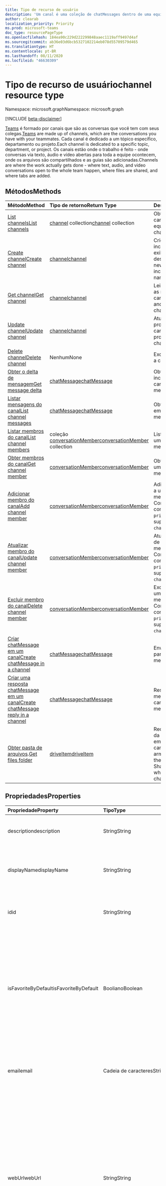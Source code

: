 ```yaml
---
title: Tipo de recurso de usuário
description: 'Um canal é uma coleção de chatMessages dentro de uma equipe. '
author: clearab
localization_priority: Priority
ms.prod: microsoft-teams
doc_type: resourcePageType
ms.openlocfilehash: 184ea90c229d222299848aaec1119aff9497d4af
ms.sourcegitcommit: ab36e03d6bcb5327102214eb078d55709579d465
ms.translationtype: HT
ms.contentlocale: pt-BR
ms.lasthandoff: 08/11/2020
ms.locfileid: "46630309"
---
```

# <a name="channel-resource-type"></a><span data-ttu-id="7ca9b-103">Tipo de recurso de usuário</span><span class="sxs-lookup"><span data-stu-id="7ca9b-103">channel resource type</span></span>

<span data-ttu-id="7ca9b-104">Namespace: microsoft.graph</span><span class="sxs-lookup"><span data-stu-id="7ca9b-104">Namespace: microsoft.graph</span></span>

[!INCLUDE [beta-disclaimer](../../includes/beta-disclaimer.md)]

<span data-ttu-id="7ca9b-105">[Teams](../resources/team.md) é formado por canais que são as conversas que você tem com seus colegas.</span><span class="sxs-lookup"><span data-stu-id="7ca9b-105">[Teams](../resources/team.md) are made up of channels, which are the conversations you have with your teammates.</span></span> <span data-ttu-id="7ca9b-106">Cada canal é dedicado a um tópico específico, departamento ou projeto.</span><span class="sxs-lookup"><span data-stu-id="7ca9b-106">Each channel is dedicated to a specific topic, department, or project.</span></span> <span data-ttu-id="7ca9b-107">Os canais estão onde o trabalho é feito - onde conversas via texto, áudio e vídeo abertas para toda a equipe ocontecem, onde os arquivos são compartilhados e as guias são adicionadas.</span><span class="sxs-lookup"><span data-stu-id="7ca9b-107">Channels are where the work actually gets done - where text, audio, and video conversations open to the whole team happen, where files are shared, and where tabs are added.</span></span>

## <a name="methods"></a><span data-ttu-id="7ca9b-108">Métodos</span><span class="sxs-lookup"><span data-stu-id="7ca9b-108">Methods</span></span>

| <span data-ttu-id="7ca9b-109">Método</span><span class="sxs-lookup"><span data-stu-id="7ca9b-109">Method</span></span>       | <span data-ttu-id="7ca9b-110">Tipo de retorno</span><span class="sxs-lookup"><span data-stu-id="7ca9b-110">Return Type</span></span>  |<span data-ttu-id="7ca9b-111">Descrição</span><span class="sxs-lookup"><span data-stu-id="7ca9b-111">Description</span></span>|
|:---------------|:--------|:----------|
|[<span data-ttu-id="7ca9b-112">List channels</span><span class="sxs-lookup"><span data-stu-id="7ca9b-112">List channels</span></span>](../api/channel-list.md) | <span data-ttu-id="7ca9b-113">[channel](channel.md) collection</span><span class="sxs-lookup"><span data-stu-id="7ca9b-113">[channel](channel.md) collection</span></span> | <span data-ttu-id="7ca9b-114">Obtenha a lista de canais nessa equipe.</span><span class="sxs-lookup"><span data-stu-id="7ca9b-114">Get the list of channels in this team.</span></span>|
|[<span data-ttu-id="7ca9b-115">Create channel</span><span class="sxs-lookup"><span data-stu-id="7ca9b-115">Create channel</span></span>](../api/channel-post.md) | [<span data-ttu-id="7ca9b-116">channel</span><span class="sxs-lookup"><span data-stu-id="7ca9b-116">channel</span></span>](channel.md) | <span data-ttu-id="7ca9b-117">Crie um novo canal ao incluir o nome de exibição e a descrição.</span><span class="sxs-lookup"><span data-stu-id="7ca9b-117">Create a new channel by including the display name and description.</span></span>|
|[<span data-ttu-id="7ca9b-118">Get channel</span><span class="sxs-lookup"><span data-stu-id="7ca9b-118">Get channel</span></span>](../api/channel-get.md) | [<span data-ttu-id="7ca9b-119">channel</span><span class="sxs-lookup"><span data-stu-id="7ca9b-119">channel</span></span>](channel.md) | <span data-ttu-id="7ca9b-120">Leia as propriedades e as relações do canal.</span><span class="sxs-lookup"><span data-stu-id="7ca9b-120">Read properties and relationships of the channel.</span></span>|
|[<span data-ttu-id="7ca9b-121">Update channel</span><span class="sxs-lookup"><span data-stu-id="7ca9b-121">Update channel</span></span>](../api/channel-patch.md) | [<span data-ttu-id="7ca9b-122">channel</span><span class="sxs-lookup"><span data-stu-id="7ca9b-122">channel</span></span>](channel.md) | <span data-ttu-id="7ca9b-123">Atualize as propriedades do canal.</span><span class="sxs-lookup"><span data-stu-id="7ca9b-123">Update properties of the channel.</span></span>|
|[<span data-ttu-id="7ca9b-124">Delete channel</span><span class="sxs-lookup"><span data-stu-id="7ca9b-124">Delete channel</span></span>](../api/channel-delete.md) | <span data-ttu-id="7ca9b-125">Nenhum</span><span class="sxs-lookup"><span data-stu-id="7ca9b-125">None</span></span> | <span data-ttu-id="7ca9b-126">Exclua um canal.</span><span class="sxs-lookup"><span data-stu-id="7ca9b-126">Delete a channel.</span></span>|
|[<span data-ttu-id="7ca9b-127">Obter o delta de mensagem</span><span class="sxs-lookup"><span data-stu-id="7ca9b-127">Get message delta</span></span>](../api/chatmessage-delta.md)  | [<span data-ttu-id="7ca9b-128">chatMessage</span><span class="sxs-lookup"><span data-stu-id="7ca9b-128">chatMessage</span></span>](../resources/chatmessage.md) | <span data-ttu-id="7ca9b-129">Obtenha mensagens incrementais em um canal.</span><span class="sxs-lookup"><span data-stu-id="7ca9b-129">Get incremental messages in a channel.</span></span> |
|[<span data-ttu-id="7ca9b-130">Listar mensagens do canal</span><span class="sxs-lookup"><span data-stu-id="7ca9b-130">List channel messages</span></span>](../api/channel-list-messages.md)  | [<span data-ttu-id="7ca9b-131">chatMessage</span><span class="sxs-lookup"><span data-stu-id="7ca9b-131">chatMessage</span></span>](../resources/chatmessage.md) | <span data-ttu-id="7ca9b-132">Obtenha mensagens em um canal.</span><span class="sxs-lookup"><span data-stu-id="7ca9b-132">Get messages in a channel</span></span> |
|[<span data-ttu-id="7ca9b-133">Listar membros do canal</span><span class="sxs-lookup"><span data-stu-id="7ca9b-133">List channel members</span></span>](../api/conversationmember-list.md)| <span data-ttu-id="7ca9b-134">coleção [conversationMember](conversationmember.md)</span><span class="sxs-lookup"><span data-stu-id="7ca9b-134">[conversationMember](conversationmember.md) collection</span></span>| <span data-ttu-id="7ca9b-135">Liste os membros de um canal.</span><span class="sxs-lookup"><span data-stu-id="7ca9b-135">List the members of a channel.</span></span> |
|[<span data-ttu-id="7ca9b-136">Obter membros do canal</span><span class="sxs-lookup"><span data-stu-id="7ca9b-136">Get channel member</span></span>](../api/conversationmember-get.md)| [<span data-ttu-id="7ca9b-137">conversationMember</span><span class="sxs-lookup"><span data-stu-id="7ca9b-137">conversationMember</span></span>](conversationmember.md)| <span data-ttu-id="7ca9b-138">Obter um membro de um canal.</span><span class="sxs-lookup"><span data-stu-id="7ca9b-138">Get a member of a channel.</span></span> |
|[<span data-ttu-id="7ca9b-139">Adicionar membro do canal</span><span class="sxs-lookup"><span data-stu-id="7ca9b-139">Add channel member</span></span>](../api/conversationmember-add.md) | [<span data-ttu-id="7ca9b-140">conversationMember</span><span class="sxs-lookup"><span data-stu-id="7ca9b-140">conversationMember</span></span>](conversationmember.md)| <span data-ttu-id="7ca9b-141">Adicionar um membro a um canal.</span><span class="sxs-lookup"><span data-stu-id="7ca9b-141">Add a member to a channel.</span></span> <span data-ttu-id="7ca9b-142">Compatível apenas com o `channelType` de `private`.</span><span class="sxs-lookup"><span data-stu-id="7ca9b-142">Only supported for `channelType` of `private`.</span></span>|
|[<span data-ttu-id="7ca9b-143">Atualizar membro do canal</span><span class="sxs-lookup"><span data-stu-id="7ca9b-143">Update channel member</span></span>](../api/conversationmember-update.md) | [<span data-ttu-id="7ca9b-144">conversationMember</span><span class="sxs-lookup"><span data-stu-id="7ca9b-144">conversationMember</span></span>](conversationmember.md)| <span data-ttu-id="7ca9b-145">Atualizar um membro de um canal.</span><span class="sxs-lookup"><span data-stu-id="7ca9b-145">Update a member of a channel.</span></span> <span data-ttu-id="7ca9b-146">Compatível apenas com o `channelType` de `private`.</span><span class="sxs-lookup"><span data-stu-id="7ca9b-146">Only supported for `channelType` of `private`.</span></span>|
|[<span data-ttu-id="7ca9b-147">Excluir membro do canal</span><span class="sxs-lookup"><span data-stu-id="7ca9b-147">Delete channel member</span></span>](../api/conversationmember-delete.md) | [<span data-ttu-id="7ca9b-148">conversationMember</span><span class="sxs-lookup"><span data-stu-id="7ca9b-148">conversationMember</span></span>](conversationmember.md)| <span data-ttu-id="7ca9b-149">Excluir um membro de um canal.</span><span class="sxs-lookup"><span data-stu-id="7ca9b-149">Delete a member of a channel.</span></span> <span data-ttu-id="7ca9b-150">Compatível apenas com o `channelType` de `private`.</span><span class="sxs-lookup"><span data-stu-id="7ca9b-150">Only supported for `channelType` of `private`.</span></span>|
|[<span data-ttu-id="7ca9b-151">Criar chatMessage em um canal</span><span class="sxs-lookup"><span data-stu-id="7ca9b-151">Create chatMessage in a channel</span></span>](../api/channel-post-message.md) | [<span data-ttu-id="7ca9b-152">chatMessage</span><span class="sxs-lookup"><span data-stu-id="7ca9b-152">chatMessage</span></span>](../resources/chatmessage.md) | <span data-ttu-id="7ca9b-153">Envie uma mensagem para um canal.</span><span class="sxs-lookup"><span data-stu-id="7ca9b-153">Send a message to a channel.</span></span> |
|[<span data-ttu-id="7ca9b-154">Criar uma resposta chatMessage em um canal</span><span class="sxs-lookup"><span data-stu-id="7ca9b-154">Create chatMessage reply in a channel</span></span>](../api/channel-post-messagereply.md) | [<span data-ttu-id="7ca9b-155">chatMessage</span><span class="sxs-lookup"><span data-stu-id="7ca9b-155">chatMessage</span></span>](../resources/chatmessage.md) | <span data-ttu-id="7ca9b-156">Responda a uma mensagem em um canal.</span><span class="sxs-lookup"><span data-stu-id="7ca9b-156">Reply to a message in a channel.</span></span>|
|<span data-ttu-id="7ca9b-157">[Obter pasta de arquivos](../api/driveitem-get.md).</span><span class="sxs-lookup"><span data-stu-id="7ca9b-157">[Get files folder](../api/driveitem-get.md)</span></span>| [<span data-ttu-id="7ca9b-158">driveItem</span><span class="sxs-lookup"><span data-stu-id="7ca9b-158">driveItem</span></span>](driveitem.md) | <span data-ttu-id="7ca9b-159">Recupera os detalhes da pasta do SharePoint em que os arquivos do canal estão armazenados.</span><span class="sxs-lookup"><span data-stu-id="7ca9b-159">Retrieves the details of the SharePoint folder where the files for the channel are stored.</span></span> |

## <a name="properties"></a><span data-ttu-id="7ca9b-160">Propriedades</span><span class="sxs-lookup"><span data-stu-id="7ca9b-160">Properties</span></span>

| <span data-ttu-id="7ca9b-161">Propriedade</span><span class="sxs-lookup"><span data-stu-id="7ca9b-161">Property</span></span>   | <span data-ttu-id="7ca9b-162">Tipo</span><span class="sxs-lookup"><span data-stu-id="7ca9b-162">Type</span></span> |<span data-ttu-id="7ca9b-163">Descrição</span><span class="sxs-lookup"><span data-stu-id="7ca9b-163">Description</span></span>|
|:---------------|:--------|:----------|
|<span data-ttu-id="7ca9b-164">description</span><span class="sxs-lookup"><span data-stu-id="7ca9b-164">description</span></span>|<span data-ttu-id="7ca9b-165">String</span><span class="sxs-lookup"><span data-stu-id="7ca9b-165">String</span></span>|<span data-ttu-id="7ca9b-166">Descrição textual opcional do canal.</span><span class="sxs-lookup"><span data-stu-id="7ca9b-166">Optional textual description for the channel.</span></span>|
|<span data-ttu-id="7ca9b-167">displayName</span><span class="sxs-lookup"><span data-stu-id="7ca9b-167">displayName</span></span>|<span data-ttu-id="7ca9b-168">String</span><span class="sxs-lookup"><span data-stu-id="7ca9b-168">String</span></span>|<span data-ttu-id="7ca9b-169">Nome do canal como ele aparecerá ao usuário no Microsoft Teams.</span><span class="sxs-lookup"><span data-stu-id="7ca9b-169">Channel name as it will appear to the user in Microsoft Teams.</span></span>|
|<span data-ttu-id="7ca9b-170">id</span><span class="sxs-lookup"><span data-stu-id="7ca9b-170">id</span></span>|<span data-ttu-id="7ca9b-171">String</span><span class="sxs-lookup"><span data-stu-id="7ca9b-171">String</span></span>|<span data-ttu-id="7ca9b-172">O identificador exclusivo do canal.</span><span class="sxs-lookup"><span data-stu-id="7ca9b-172">The channel's unique identifier.</span></span> <span data-ttu-id="7ca9b-173">Somente leitura.</span><span class="sxs-lookup"><span data-stu-id="7ca9b-173">Read-only.</span></span>|
|<span data-ttu-id="7ca9b-174">isFavoriteByDefault</span><span class="sxs-lookup"><span data-stu-id="7ca9b-174">isFavoriteByDefault</span></span>|<span data-ttu-id="7ca9b-175">Booliano</span><span class="sxs-lookup"><span data-stu-id="7ca9b-175">Boolean</span></span>|<span data-ttu-id="7ca9b-176">Indica se o canal deve automaticamente ser marcado como “favorito” para todos os membros da equipe.</span><span class="sxs-lookup"><span data-stu-id="7ca9b-176">Indicates whether the channel should automatically be marked 'favorite' for all members of the team.</span></span> <span data-ttu-id="7ca9b-177">Só pode ser definida por programação com [Criar equipe](../api/team-post.md).</span><span class="sxs-lookup"><span data-stu-id="7ca9b-177">Can only be set programmatically with [Create team](../api/team-post.md).</span></span> <span data-ttu-id="7ca9b-178">Padrão: `false`.</span><span class="sxs-lookup"><span data-stu-id="7ca9b-178">Default: `false`.</span></span>|
|<span data-ttu-id="7ca9b-179">email</span><span class="sxs-lookup"><span data-stu-id="7ca9b-179">email</span></span>|<span data-ttu-id="7ca9b-180">Cadeia de caracteres</span><span class="sxs-lookup"><span data-stu-id="7ca9b-180">String</span></span>| <span data-ttu-id="7ca9b-181">O endereço de email para enviar mensagens ao canal.</span><span class="sxs-lookup"><span data-stu-id="7ca9b-181">The email address for sending messages to the channel.</span></span> <span data-ttu-id="7ca9b-182">Somente leitura.</span><span class="sxs-lookup"><span data-stu-id="7ca9b-182">Read-only.</span></span>|
|<span data-ttu-id="7ca9b-183">webUrl</span><span class="sxs-lookup"><span data-stu-id="7ca9b-183">webUrl</span></span>|<span data-ttu-id="7ca9b-184">String</span><span class="sxs-lookup"><span data-stu-id="7ca9b-184">String</span></span>|<span data-ttu-id="7ca9b-185">Um hiperlink que navegará até o canal no Microsoft Teams.</span><span class="sxs-lookup"><span data-stu-id="7ca9b-185">A hyperlink that will go to the channel in Microsoft Teams.</span></span> <span data-ttu-id="7ca9b-186">Essa é a URL que você recebe ao clicar com o botão direito do mouse em um canal Microsoft Teams e selecionar Obter o link para o canal.</span><span class="sxs-lookup"><span data-stu-id="7ca9b-186">This is the URL that you get when you right-click a channel in Microsoft Teams and select Get link to channel.</span></span> <span data-ttu-id="7ca9b-187">Essa URL deve ser tratada como um blob opaco e não analisado.</span><span class="sxs-lookup"><span data-stu-id="7ca9b-187">This URL should be treated as an opaque blob, and not parsed.</span></span> <span data-ttu-id="7ca9b-188">Somente leitura.</span><span class="sxs-lookup"><span data-stu-id="7ca9b-188">Read-only.</span></span>|
|<span data-ttu-id="7ca9b-189">membershipType</span><span class="sxs-lookup"><span data-stu-id="7ca9b-189">membershipType</span></span>|[<span data-ttu-id="7ca9b-190">channelMembershipType</span><span class="sxs-lookup"><span data-stu-id="7ca9b-190">channelMembershipType</span></span>](../resources/enums.md#channelmembershiptype-values)|<span data-ttu-id="7ca9b-191">O tipo do canal.</span><span class="sxs-lookup"><span data-stu-id="7ca9b-191">The type of the channel.</span></span> <span data-ttu-id="7ca9b-192">Pode ser definido durante a criação e não pode ser alterado.</span><span class="sxs-lookup"><span data-stu-id="7ca9b-192">Can be set during creation and cannot be changed.</span></span> <span data-ttu-id="7ca9b-193">Padrão: standard.</span><span class="sxs-lookup"><span data-stu-id="7ca9b-193">Default: standard.</span></span>|

## <a name="relationships"></a><span data-ttu-id="7ca9b-194">Relações</span><span class="sxs-lookup"><span data-stu-id="7ca9b-194">Relationships</span></span>

| <span data-ttu-id="7ca9b-195">Relação</span><span class="sxs-lookup"><span data-stu-id="7ca9b-195">Relationship</span></span> | <span data-ttu-id="7ca9b-196">Tipo</span><span class="sxs-lookup"><span data-stu-id="7ca9b-196">Type</span></span> |<span data-ttu-id="7ca9b-197">Descrição</span><span class="sxs-lookup"><span data-stu-id="7ca9b-197">Description</span></span>|
|:---------------|:--------|:----------|
|<span data-ttu-id="7ca9b-198">messages</span><span class="sxs-lookup"><span data-stu-id="7ca9b-198">messages</span></span>|<span data-ttu-id="7ca9b-199">[chatMessage](chatmessage.md) collection</span><span class="sxs-lookup"><span data-stu-id="7ca9b-199">[chatMessage](chatmessage.md) collection</span></span>|<span data-ttu-id="7ca9b-200">Uma coleção de todas as mensagens do canal.</span><span class="sxs-lookup"><span data-stu-id="7ca9b-200">A collection of all the messages in the channel.</span></span> <span data-ttu-id="7ca9b-201">Uma propriedade de navegação.</span><span class="sxs-lookup"><span data-stu-id="7ca9b-201">A navigation property.</span></span> <span data-ttu-id="7ca9b-202">Anulável.</span><span class="sxs-lookup"><span data-stu-id="7ca9b-202">Nullable.</span></span>|
|<span data-ttu-id="7ca9b-203">guias</span><span class="sxs-lookup"><span data-stu-id="7ca9b-203">tabs</span></span>|<span data-ttu-id="7ca9b-204">[teamsTab](../resources/teamstab.md) collection</span><span class="sxs-lookup"><span data-stu-id="7ca9b-204">[teamsTab](../resources/teamstab.md) collection</span></span>|<span data-ttu-id="7ca9b-205">Uma coleção de todas as guias do canal.</span><span class="sxs-lookup"><span data-stu-id="7ca9b-205">A collection of all the tabs in the channel.</span></span> <span data-ttu-id="7ca9b-206">Uma propriedade de navegação.</span><span class="sxs-lookup"><span data-stu-id="7ca9b-206">A navigation property.</span></span>|
|<span data-ttu-id="7ca9b-207">membros</span><span class="sxs-lookup"><span data-stu-id="7ca9b-207">members</span></span>|<span data-ttu-id="7ca9b-208">coleção [conversationMember](conversationmember.md)</span><span class="sxs-lookup"><span data-stu-id="7ca9b-208">[conversationMember](conversationmember.md) collection</span></span>|<span data-ttu-id="7ca9b-209">Uma coleção de registros de associação ligados ao canal.</span><span class="sxs-lookup"><span data-stu-id="7ca9b-209">A collection of membership records associated with the channel.</span></span>|
|[<span data-ttu-id="7ca9b-210">filesFolder</span><span class="sxs-lookup"><span data-stu-id="7ca9b-210">filesFolder</span></span>](../api/channel-get-filesfolder.md)|[<span data-ttu-id="7ca9b-211">driveItem</span><span class="sxs-lookup"><span data-stu-id="7ca9b-211">driveItem</span></span>](driveitem.md)|<span data-ttu-id="7ca9b-212">Metadados para o local em que os arquivos do canal estão armazenados.</span><span class="sxs-lookup"><span data-stu-id="7ca9b-212">Metadata for the location where the channel's files are stored.</span></span>|

## <a name="json-representation"></a><span data-ttu-id="7ca9b-213">Representação JSON</span><span class="sxs-lookup"><span data-stu-id="7ca9b-213">JSON representation</span></span>

<span data-ttu-id="7ca9b-214">Veja a seguir uma representação JSON do recurso.</span><span class="sxs-lookup"><span data-stu-id="7ca9b-214">The following is a JSON representation of the resource.</span></span>

<!-- {
  "blockType": "resource",
  "optionalProperties": [
    "messages"
  ],
  "keyProperty": "id",
  "@odata.type": "microsoft.graph.channel"
}-->

```json
{
  "description": "string",
  "displayName": "string",
  "id": "string (identifier)",
  "isFavoriteByDefault": true,
  "email": "string",
  "webUrl": "string",
  "membershipType": "channelMembershipType"
}
```

<!-- uuid: 8fcb5dbc-d5aa-4681-8e31-b001d5168d79
2015-10-25 14:57:30 UTC -->
<!--
{
  "type": "#page.annotation",
  "description": "channel resource",
  "keywords": "",
  "section": "documentation",
  "tocPath": "",
  "suppressions": []
}
-->
